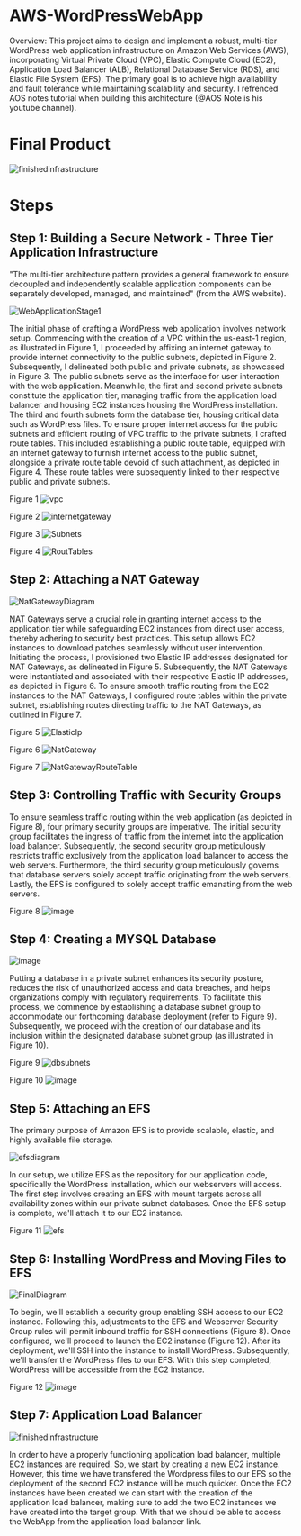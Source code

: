 # AWS-WordPressWebApp
Overview: This project aims to design and implement a robust, multi-tier WordPress web application infrastructure on Amazon Web Services (AWS), incorporating Virtual Private Cloud (VPC), Elastic Compute Cloud (EC2), Application Load Balancer (ALB), Relational Database Service (RDS), and Elastic File System (EFS). The primary goal is to achieve high availability and fault tolerance while maintaining scalability and security. I refrenced AOS notes tutorial when building this architecture (@AOS Note is his youtube channel). 

# Final Product
![finishedinfrastructure](https://github.com/sauravnakarmi/AWS-WordPressWebApp/assets/70821330/94fa7c85-38fc-412b-ad5a-deb5c3d0c4e1)


# Steps

## Step 1: Building a Secure Network - Three Tier Application Infrastructure

"The multi-tier architecture pattern provides a general framework to ensure decoupled and independently scalable application components can be separately developed, managed, and maintained" (from the AWS website). 

![WebApplicationStage1](https://github.com/sauravnakarmi/AWS-WordPressWebApp/assets/70821330/092605ba-29ba-4218-a83c-ee35cc594b05)

The initial phase of crafting a WordPress web application involves network setup. Commencing with the creation of a VPC within the us-east-1 region, as illustrated in Figure 1, I proceeded by affixing an internet gateway to provide internet connectivity to the public subnets, depicted in Figure 2. Subsequently, I delineated both public and private subnets, as showcased in Figure 3. The public subnets serve as the interface for user interaction with the web application. Meanwhile, the first and second private subnets constitute the application tier, managing traffic from the application load balancer and housing EC2 instances housing the WordPress installation. The third and fourth subnets form the database tier, housing critical data such as WordPress files. To ensure proper internet access for the public subnets and efficient routing of VPC traffic to the private subnets, I crafted route tables. This included establishing a public route table, equipped with an internet gateway to furnish internet access to the public subnet, alongside a private route table devoid of such attachment, as depicted in Figure 4. These route tables were subsequently linked to their respective public and private subnets.

Figure 1
![vpc](https://github.com/sauravnakarmi/AWS-WordPressWebApp/assets/70821330/5606d210-5c04-4380-8572-d6021c8e1e8f)

Figure 2
![internetgateway](https://github.com/sauravnakarmi/AWS-WordPressWebApp/assets/70821330/0513c804-2b9d-4aec-8aa3-59f3b442f4d9)

Figure 3
![Subnets](https://github.com/sauravnakarmi/AWS-WordPressWebApp/assets/70821330/c9290c54-6b80-4cb9-8673-090ca91973c6)

Figure 4
![RoutTables](https://github.com/sauravnakarmi/AWS-WordPressWebApp/assets/70821330/daa7390b-444c-4943-805e-f3ffda44d709)

## Step 2: Attaching a NAT Gateway

![NatGatewayDiagram](https://github.com/sauravnakarmi/AWS-WordPressWebApp/assets/70821330/93b0a368-5f3b-4203-9f32-2fdb7a4d2363)

NAT Gateways serve a crucial role in granting internet access to the application tier while safeguarding EC2 instances from direct user access, thereby adhering to security best practices. This setup allows EC2 instances to download patches seamlessly without user intervention. Initiating the process, I provisioned two Elastic IP addresses designated for NAT Gateways, as delineated in Figure 5. Subsequently, the NAT Gateways were instantiated and associated with their respective Elastic IP addresses, as depicted in Figure 6. To ensure smooth traffic routing from the EC2 instances to the NAT Gateways, I configured route tables within the private subnet, establishing routes directing traffic to the NAT Gateways, as outlined in Figure 7.

Figure 5
![ElasticIp](https://github.com/sauravnakarmi/AWS-WordPressWebApp/assets/70821330/3ba2c18d-ee70-4c91-987d-a422c2e85d87)

Figure 6
![NatGateway](https://github.com/sauravnakarmi/AWS-WordPressWebApp/assets/70821330/921aa575-fcbe-4483-accb-42dd9405851a)

Figure 7
![NatGatewayRouteTable](https://github.com/sauravnakarmi/AWS-WordPressWebApp/assets/70821330/d8c9a1a3-4267-4ded-bafc-5468d8280562)

## Step 3: Controlling Traffic with Security Groups

To ensure seamless traffic routing within the web application (as depicted in Figure 8), four primary security groups are imperative. The initial security group facilitates the ingress of traffic from the internet into the application load balancer. Subsequently, the second security group meticulously restricts traffic exclusively from the application load balancer to access the web servers. Furthermore, the third security group meticulously governs that database servers solely accept traffic originating from the web servers. Lastly, the EFS is configured to solely accept traffic emanating from the web servers.

Figure 8
![image](https://github.com/sauravnakarmi/AWS-WordPressWebApp/assets/70821330/b5183c15-aa12-4a96-82e0-f64fb7561d3f)

## Step 4: Creating a MYSQL Database

![image](https://github.com/sauravnakarmi/AWS-WordPressWebApp/assets/70821330/1d56f4c1-bbb2-4742-9611-372bc7f05b58)

Putting a database in a private subnet enhances its security posture, reduces the risk of unauthorized access and data breaches, and helps organizations comply with regulatory requirements. To facilitate this process, we commence by establishing a database subnet group to accommodate our forthcoming database deployment (refer to Figure 9). Subsequently, we proceed with the creation of our database and its inclusion within the designated database subnet group (as illustrated in Figure 10).

Figure 9
![dbsubnets](https://github.com/sauravnakarmi/AWS-WordPressWebApp/assets/70821330/74915534-cc31-49a4-84c4-e2ff35521662)

Figure 10
![image](https://github.com/sauravnakarmi/AWS-WordPressWebApp/assets/70821330/8113a7c3-b36a-495f-ac89-bde71dab713e)

## Step 5: Attaching an EFS

The primary purpose of Amazon EFS is to provide scalable, elastic, and highly available file storage.

![efsdiagram](https://github.com/sauravnakarmi/AWS-WordPressWebApp/assets/70821330/38ec656d-7f4a-4d3d-aa0e-75d4d2540329)

In our setup, we utilize EFS as the repository for our application code, specifically the WordPress installation, which our webservers will access. The first step involves creating an EFS with mount targets across all availability zones within our private subnet databases. Once the EFS setup is complete, we'll attach it to our EC2 instance.

Figure 11
![efs](https://github.com/sauravnakarmi/AWS-WordPressWebApp/assets/70821330/18477997-ef5f-4322-919a-47930cfc1568)

## Step 6: Installing WordPress and Moving Files to EFS

![FinalDiagram](https://github.com/sauravnakarmi/AWS-WordPressWebApp/assets/70821330/4475e295-5baa-4816-81cc-a74941905f65)

To begin, we'll establish a security group enabling SSH access to our EC2 instance. Following this, adjustments to the EFS and Webserver Security Group rules will permit inbound traffic for SSH connections (Figure 8). Once configured, we'll proceed to launch the EC2 instance (Figure 12). After its deployment, we'll SSH into the instance to install WordPress. Subsequently, we'll transfer the WordPress files to our EFS. With this step completed, WordPress will be accessible from the EC2 instance.

Figure 12
![image](https://github.com/sauravnakarmi/AWS-WordPressWebApp/assets/70821330/eb0dfd3b-9ae4-4f28-abaf-89f587d514c7)

## Step 7: Application Load Balancer

![finishedinfrastructure](https://github.com/sauravnakarmi/AWS-WordPressWebApp/assets/70821330/a91c41ad-1354-4e9b-9251-6df05f3e6cf5)

In order to have a properly functioning application load balancer, multiple EC2 instances are required. So, we start by creating a new EC2 instance. However, this time we have transfered the Wordpress files to our EFS so the deployment of the second EC2 instance will be much quicker. Once the EC2 instances have been created we can start with the creation of the application load balancer, making sure to add the two EC2 instances we have created into the target group. With that we should be able to access the WebApp from the application load balancer link.


